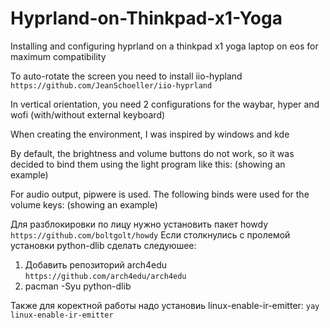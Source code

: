 # Hyprland-on-Thinkpad-x1-Yoga
Installing and configuring hyprland on a thinkpad x1 yoga laptop on eos for maximum compatibility

To auto-rotate the screen you need to install iio-hypland `https://github.com/JeanSchoeller/iio-hyprland`

In vertical orientation, you need 2 configurations for the waybar, hyper and wofi (with/without external keyboard)

When creating the environment, I was inspired by windows and kde




By default, the brightness and volume buttons do not work, so it was decided to bind them using the light program like this: 
(showing an example)

For audio output, pipwere is used. The following binds were used for the volume keys: 
(showing an example)


Для разблокировки по лицу нужно установить пакет howdy `https://github.com/boltgolt/howdy`
Если столкнулись с пролемой установки python-dlib сделать следуюшее:
1) Добавить репозиторий arch4edu `https://github.com/arch4edu/arch4edu`
2) pacman -Syu python-dlib

Также для коректной работы надо установиь linux-enable-ir-emitter: `yay linux-enable-ir-emitter`
